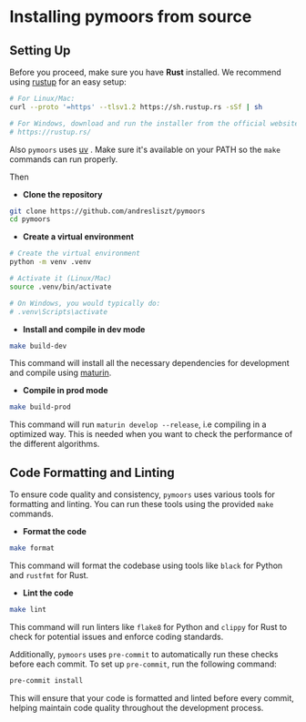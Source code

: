 
# Installing pymoors from source


## Setting Up

Before you proceed, make sure you have **Rust** installed. We recommend using [rustup](https://rustup.rs/) for an easy setup:

```bash
# For Linux/Mac:
curl --proto '=https' --tlsv1.2 https://sh.rustup.rs -sSf | sh

# For Windows, download and run the installer from the official website:
# https://rustup.rs/
```

Also `pymoors` uses [uv](https://github.com/astral-sh/uv) . Make sure it's available on your PATH so the `make` commands can run properly.

Then

* **Clone the repository**
```sh
git clone https://github.com/andresliszt/pymoors
cd pymoors
```

* **Create a virtual environment**
```sh
# Create the virtual environment
python -m venv .venv

# Activate it (Linux/Mac)
source .venv/bin/activate

# On Windows, you would typically do:
# .venv\Scripts\activate
```

* **Install and compile in dev mode**
```sh
make build-dev
```

This command will install all the necessary dependencies for development and compile using [maturin](https://github.com/PyO3/maturin).

* **Compile in prod mode**
```bash
make build-prod
```
This command will run `maturin develop --release`, i.e compiling in a optimized way. This is needed when you want to check the performance of the different algorithms.

## Code Formatting and Linting

To ensure code quality and consistency, `pymoors` uses various tools for formatting and linting. You can run these tools using the provided `make` commands.

* **Format the code**
```sh
make format
```
This command will format the codebase using tools like `black` for Python and `rustfmt` for Rust.

* **Lint the code**
```sh
make lint
```
This command will run linters like `flake8` for Python and `clippy` for Rust to check for potential issues and enforce coding standards.

Additionally, `pymoors` uses `pre-commit` to automatically run these checks before each commit. To set up `pre-commit`, run the following command:

```sh
pre-commit install
```

This will ensure that your code is formatted and linted before every commit, helping maintain code quality throughout the development process.
